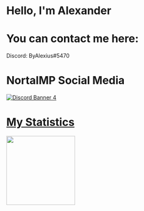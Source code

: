 # Hello, I'm Alexander


# You can contact me here:

Discord: ByAlexius#5470


# NortalMP Social Media
<a href="https://discord.gg/mp8y5QZ9Xu">
<img src="https://discordapp.com/api/guilds/973220250868924436/widget.png?style=banner4" alt="Discord Banner 4"/>

# My Statistics
  <p>
<a href="https://github.com/ByAlexius">
  <img height="180em" src="https://github-readme-stats-eight-theta.vercel.app/api?username=ByAlexius&show_icons=true&theme=vue-dark&include_all_commits=true&count_private=true" /> 
  </p>

